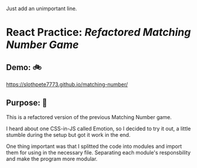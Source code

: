 Just add an unimportant line.

# React Practice: **_Refactored Matching Number Game_**

## Demo: :bike:
https://slothpete7773.github.io/matching-number/

## Purpose: :dart:

This is a refactored version of the previous Matching Number game.

I heard about one CSS-in-JS called Emotion, so I decided to try it out, a little stumble during the setup but got it work in the end.

One thing important was that I splitted the code into modules and import them for using in the necessary file. Separating each module's responsbility and make the program more modular.
